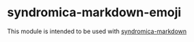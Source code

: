 # syndromica-markdown-emoji

This module is intended to be used with [syndromica-markdown](https://www.npmjs.com/package/@syndrobox/syndromica-markdown)
